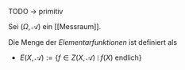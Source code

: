 TODO -> primitiv

Sei $(\Omega, \mathcal{A})$ ein [[Messraum]].

Die Menge der *Elementarfunktionen* ist definiert als
- $E(X, \mathcal{A}) := \{ f \in Z(X, \mathcal{A}) \mid f(X) \text{ endlich} \}$